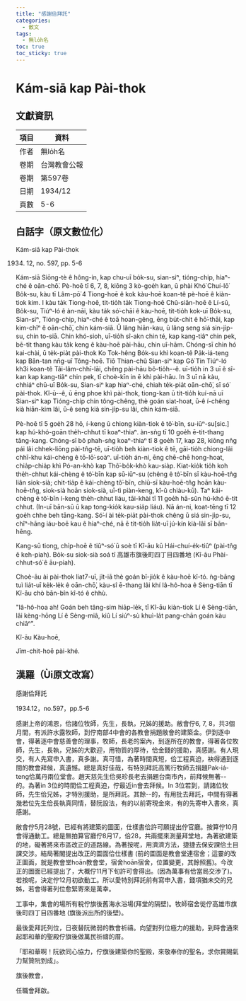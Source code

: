 ```yaml
---
title: "感謝佮拜託"
categories:
  - 散文
tags:
  - 無lo̍h名
toc: true
toc_sticky: true
---
```


# Kám-siā kap Pài-thok

## 文獻資訊

| 項目 | 資料 |
|---|---|
| 作者 | 無lo̍h名 |
| 卷期 | 台灣教會公報 |
| 卷期 | 第597卷 |
| 日期 | 1934/12 |
| 頁數 | 5-6 |

## 白話字（原文數位化）

Kám-siā kap Pài-thok

1934. 12, no. 597, pp. 5-6

Kám-siā Siōng-tè ê hông-in, kap chu-uī bo̍k-su, sian-siⁿ, tióng-chip, hiaⁿ-ché ê oān-chō͘. Pè-hoē tī 6, 7, 8, kiōng 3 kò-goe̍h kan, ū phài Khó͘ Chuí-lō͘ Bo̍k-su, kàu tī Lâm-pō͘ 4 Tiong-hoē ê kok kàu-hoē koan-tê pè-hoē ê kiàn-tiok kim. I kàu ta̍k Tiong-hoē, tit-tio̍h ta̍k Tiong-hoē Chû-siān-hoē ê Lí-sū, Bo̍k-su, Tiúⁿ-ló ê àn-nāi, kàu ta̍k só͘-chāi ê kàu-hoē, tit-tio̍h kok-uī Bo̍k-su, Sian-siⁿ, Tióng-chip, hiaⁿ-ché ê toā hoan-gêng, ēng bu̍t-chit ê hō͘-thāi, kap kim-chîⁿ ê oān-chō͘, chin kám-siā. Ū lâng hiān-kau, ū lâng seng siá sin-ji̍p-su, chin to-siā. Chin khó-sioh, uī-tio̍h sî-akn chin té, kap kang-tiâⁿ chin pek, bē-tit thang kàu ta̍k keng ê kàu-hoē pài-hāu, chin uî-hām. Chóng-sī chin hó kai-chài, ū te̍k-pia̍t pài-thok Ko Tok-hêng Bo̍k-su khì koan-tê Pa̍k-iá-teng kap Bān-tan nn̄g-uī Tông-hoē. Tiō Thian-chû Sian-siⁿ kap Gô͘ Tin Tiúⁿ-ló kh3i koan-tê Tâi-lâm-chhī-lāi, chêng pài-hāu bô-tio̍h--ê. uī-tio̍h in 3 uī ê sî-kan kap kang-tiâⁿ chin pek, tī choè-kīn in ē khì pài-hāu. In 3 uī nā kàu, chhiáⁿ chū-uī Bo̍k-su, Sian-siⁿ kap hiaⁿ-ché, chiah te̍k-pia̍t oān-chō͘, sī só͘ pài-thok. Kî-ū--ê, ū ēng phoe khì pài-thok, tiong-kan ū tit-tio̍h kuí-nā uī Sian-siⁿ kap Tióng-chip chin tông-chêng, thè goán siat-hoat, ū-ê í-chêng kià hiān-kim lâi, ū-ê seng kià sin-ji̍p-su lâi, chin kám-siā.

Pè-hoē tī 5 goe̍h 28 hō, í-keng ū chiong kiàn-tiok ê tô͘-bīn, su-iūⁿ-su[sic.] kap hú-khó-goān the̍h-chhut tī koaⁿ-thiaⁿ. àn-sǹg tī 10 goe̍h ē-tit-thang tāng-kang. Chóng-sī bô phah-sǹg koaⁿ-thiaⁿ tī 8 goe̍h 17, kap 28, kiōng nn̄g pái lâi chhek-liōng pài-tn̂g-tē, uī-tio̍h beh kiàn-tiok ê tē, gāi-tio̍h chiong-lâi chhī-khu kái-chèng ê tō-lō͘-soàⁿ. uī-tio̍h án-ni, ēng chē-chē hong-hoat, chia̍p-chia̍p khì Pó-an-khò kap Thô͘-bo̍k-khò kau-sia̍p. Kiat-kio̍k tio̍h koh the̍h-chhut kái-chèng ê tô͘-bīn kap sū-iūⁿ-su (chêng ê tô͘-bīn sī kàu-hoē-tn̂g liân siok-sià; chit-tia̍p ê kái-chèng tô͘-bīn, chiū-sī kàu-hoē-tn̂g hoān kàu-hoē-tn̂g, siok-sià hoān siok-sià, uī-tì piàn-keng, kî-û chiàu-kū). Taⁿ kái-chèng ê tô͘-bīn í-keng the̍h-chhut liáu, tāi-khài tī 11 goe̍h hā-sûn hú-khó ē-tit chhut. (In-uī bān-sū ū kap tong-kio̍k kau-sia̍p liáu). Nā án-ni, koat-tēng tī 12 goe̍h chhe beh tāng-kang. Só͘-í ài te̍k-pia̍t pài-thok chêng ū siá sin-ji̍p-su, chîⁿ-hāng iáu-boē kau ê hiaⁿ-ché, nā ē tit-tio̍h lia̍t-uī jú-kín kià-lâi sī bān-hēng.

Kang-sū tiong, chi̍p-hoē ê tiûⁿ-só͘ ū soè tī Kî-āu kū Hái-chuí-e̍k-tiûⁿ (pài-tn̂g ê keh-piah). Bo̍k-su siok-sià soá tī 高雄市旗後町四丁目四番地 (Kî-āu Phài-chhut-só͘ ê āu-piah).

Choè-āu ài pài-thok liat7-uī, ji̍t-iā thè goán bî-jio̍k ê kàu-hoē kî-tó. ǹg-bāng tuì lia̍t-uī ke̍k-le̍k ê oān-chō͘, kàu-sî ē-thang lâi khí Iâ-hô-hoa ê Sèng-tiān tī Kî-āu chò bān-bîn kî-tó ê chhù.

"Iâ-hô-hoa ah! Goán beh tâng-sim hia̍p-le̍k, tī Kî-āu kiàn-tiok Lí ê Sèng-tiān, lâi kèng-hōng Lí ê Sèng-miâ, kiû Lí siúⁿ-sù khuì-la̍t pang-chān goán kàu chiâⁿ".

Kî-āu Kàu-hoē,

Jīm-chit-hoē pài-khé.

## 漢羅（Ùi原文改寫）

感謝佮拜託

1934.12，no.597，pp.5-6

感謝上帝的鴻恩，佮諸位牧師，先生，長執，兄姊的援助。敝會佇6, 7, 8，共3個月間，有派許水露牧師，到佇南部4中會的各教會捐題敝會的建築金。伊到逐中會，得著逐中會慈善會的理事，牧師，長老的案內，到逐所在的教會，得著各位牧師，先生，長執，兄姊的大歡迎，用物質的厚待，佮金錢的援助，真感謝。有人現交，有人先寫申入書，真多謝。真可惜，為著時間真短，佮工程真迫，袂得通到逐間的教會拜候，真遺憾。總是真好佳哉，有特別拜託高篤行牧師去捐題Pak-iá-teng佮萬丹兩位堂會。趙天慈先生佮吳珍長老去捐題台南市內，前拜候無著--的。為著in 3位的時間佮工程真迫，佇最近in會去拜候。In 3位若到，請諸位牧師，先生佮兄姊，才特別援助，是所拜託。其餘--的，有用批去拜託，中間有得著幾若位先生佮長執真同情，替阮設法，有的以前寄現金來，有的先寄申入書來，真感謝。

敝會佇5月28號，已經有將建築的圖面，仕樣書佮許可願提出佇官廳。按算佇10月會得通動工。總是無拍算官廳佇8月17，佮28，共兩擺來測量拜堂地，為著欲建築的地，礙著將來市區改正的道路線。為著按呢，用濟濟方法，捷捷去保安課佮土目課交涉。結局著閣提出改正的圖面佮仕樣書 (前的圖面是教會堂連宿舍；這霎的改正圖面，就是教會堂hoān教會堂，宿舍hoān宿舍，位置變更，其餘照舊)。今改正的圖面已經提出了，大概佇11月下旬許可會得出。(因為萬事有佮當局交渉了)。若按呢，決定佇12月初欲動工。所以愛特別拜託前有寫申入書，錢項猶未交的兄姊，若會得著列位愈緊寄來是萬幸。

工事中，集會的場所有稅佇旗後舊海水浴場(拜堂的隔壁)。牧師宿舍徙佇高雄市旗後町四丁目四番地 (旗後派出所的後壁)。

最後愛拜託列位，日夜替阮微弱的教會祈禱。向望對列位極力的援助，到時會通來起耶和華的聖殿佇旗後做萬民祈禱的厝。

「耶和華啊！阮欲同心協力，佇旗後建築你的聖殿，來敬奉你的聖名，求你賞賜氣力幫贊阮到成」。

旗後教會，

任職會拜啟。
